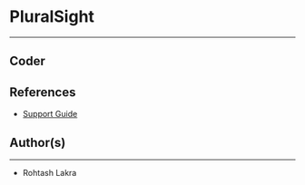 # PluralSight

---

## Coder

## References

- [Support Guide](https://devamatre.atlassian.net/wiki/spaces/DEVAMATRE/pages)

## Author(s)

---

- Rohtash Lakra
